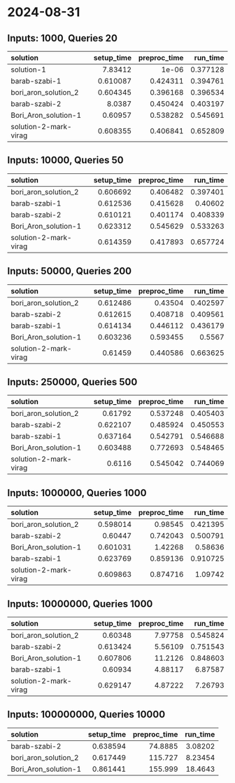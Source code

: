 # 2024-08-31

## Inputs: 1000, Queries 20

| solution              |   setup_time |   preproc_time |   run_time |
|:----------------------|-------------:|---------------:|-----------:|
| solution-1            |     7.83412  |       1e-06    |   0.377128 |
| barab-szabi-1         |     0.610087 |       0.424311 |   0.394761 |
| bori_aron_solution_2  |     0.604345 |       0.396168 |   0.396534 |
| barab-szabi-2         |     8.0387   |       0.450424 |   0.403197 |
| Bori_Aron_solution-1  |     0.60957  |       0.538282 |   0.545691 |
| solution-2-mark-virag |     0.608355 |       0.406841 |   0.652809 |

## Inputs: 10000, Queries 50

| solution              |   setup_time |   preproc_time |   run_time |
|:----------------------|-------------:|---------------:|-----------:|
| bori_aron_solution_2  |     0.606692 |       0.406482 |   0.397401 |
| barab-szabi-1         |     0.612536 |       0.415628 |   0.40602  |
| barab-szabi-2         |     0.610121 |       0.401174 |   0.408339 |
| Bori_Aron_solution-1  |     0.623312 |       0.545629 |   0.533263 |
| solution-2-mark-virag |     0.614359 |       0.417893 |   0.657724 |

## Inputs: 50000, Queries 200

| solution              |   setup_time |   preproc_time |   run_time |
|:----------------------|-------------:|---------------:|-----------:|
| bori_aron_solution_2  |     0.612486 |       0.43504  |   0.402597 |
| barab-szabi-2         |     0.612615 |       0.408718 |   0.409561 |
| barab-szabi-1         |     0.614134 |       0.446112 |   0.436179 |
| Bori_Aron_solution-1  |     0.603236 |       0.593455 |   0.5567   |
| solution-2-mark-virag |     0.61459  |       0.440586 |   0.663625 |

## Inputs: 250000, Queries 500

| solution              |   setup_time |   preproc_time |   run_time |
|:----------------------|-------------:|---------------:|-----------:|
| bori_aron_solution_2  |     0.61792  |       0.537248 |   0.405403 |
| barab-szabi-2         |     0.622107 |       0.485924 |   0.450553 |
| barab-szabi-1         |     0.637164 |       0.542791 |   0.546688 |
| Bori_Aron_solution-1  |     0.603488 |       0.772693 |   0.548465 |
| solution-2-mark-virag |     0.6116   |       0.545042 |   0.744069 |

## Inputs: 1000000, Queries 1000

| solution              |   setup_time |   preproc_time |   run_time |
|:----------------------|-------------:|---------------:|-----------:|
| bori_aron_solution_2  |     0.598014 |       0.98545  |   0.421395 |
| barab-szabi-2         |     0.60447  |       0.742043 |   0.500791 |
| Bori_Aron_solution-1  |     0.601031 |       1.42268  |   0.58636  |
| barab-szabi-1         |     0.623769 |       0.859136 |   0.910725 |
| solution-2-mark-virag |     0.609863 |       0.874716 |   1.09742  |

## Inputs: 10000000, Queries 1000

| solution              |   setup_time |   preproc_time |   run_time |
|:----------------------|-------------:|---------------:|-----------:|
| bori_aron_solution_2  |     0.60348  |        7.97758 |   0.545824 |
| barab-szabi-2         |     0.613424 |        5.56109 |   0.751543 |
| Bori_Aron_solution-1  |     0.607806 |       11.2126  |   0.848603 |
| barab-szabi-1         |     0.60934  |        4.88117 |   6.87587  |
| solution-2-mark-virag |     0.629147 |        4.87222 |   7.26793  |

## Inputs: 100000000, Queries 10000

| solution             |   setup_time |   preproc_time |   run_time |
|:---------------------|-------------:|---------------:|-----------:|
| barab-szabi-2        |     0.638594 |        74.8885 |    3.08202 |
| bori_aron_solution_2 |     0.617449 |       115.727  |    8.23454 |
| Bori_Aron_solution-1 |     0.861441 |       155.999  |   18.4643  |